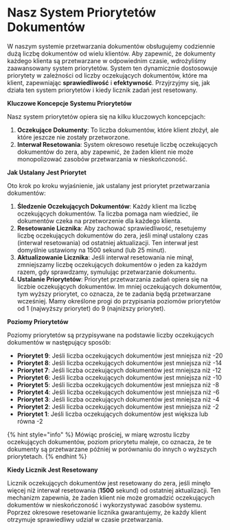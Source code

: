 # Nasz System Priorytetów Dokumentów

W naszym systemie przetwarzania dokumentów obsługujemy codziennie dużą liczbę dokumentów od wielu klientów. Aby zapewnić, że dokumenty każdego klienta są przetwarzane w odpowiednim czasie, wdrożyliśmy zaawansowany system priorytetów. System ten dynamicznie dostosowuje priorytety w zależności od liczby oczekujących dokumentów, które ma klient, zapewniając **sprawiedliwość** i **efektywność**. Przyjrzyjmy się, jak działa ten system priorytetów i kiedy licznik zadań jest resetowany.

**Kluczowe Koncepcje Systemu Priorytetów**

Nasz system priorytetów opiera się na kilku kluczowych koncepcjach:

1. **Oczekujące Dokumenty**: To liczba dokumentów, które klient złożył, ale które jeszcze nie zostały przetworzone.
2. **Interwał Resetowania**: System okresowo resetuje liczbę oczekujących dokumentów do zera, aby zapewnić, że żaden klient nie może monopolizować zasobów przetwarzania w nieskończoność.

**Jak Ustalany Jest Priorytet**

Oto krok po kroku wyjaśnienie, jak ustalany jest priorytet przetwarzania dokumentów:

1. **Śledzenie Oczekujących Dokumentów**: Każdy klient ma liczbę oczekujących dokumentów. Ta liczba pomaga nam wiedzieć, ile dokumentów czeka na przetworzenie dla każdego klienta.
2. **Resetowanie Licznika**: Aby zachować sprawiedliwość, resetujemy liczbę oczekujących dokumentów do zera, jeśli minął ustalony czas (interwał resetowania) od ostatniej aktualizacji. Ten interwał jest domyślnie ustawiony na 1500 sekund (lub 25 minut).
3. **Aktualizowanie Licznika**: Jeśli interwał resetowania nie minął, zmniejszamy liczbę oczekujących dokumentów o jeden za każdym razem, gdy sprawdzamy, symulując przetwarzanie dokumentu.
4. **Ustalanie Priorytetów**: Priorytet przetwarzania zadań opiera się na liczbie oczekujących dokumentów. Im mniej oczekujących dokumentów, tym wyższy priorytet, co oznacza, że te zadania będą przetwarzane wcześniej. Mamy określone progi do przypisania poziomów priorytetów od 1 (najwyższy priorytet) do 9 (najniższy priorytet).

**Poziomy Priorytetów**

Poziomy priorytetów są przypisywane na podstawie liczby oczekujących dokumentów w następujący sposób:

* **Priorytet 9**: Jeśli liczba oczekujących dokumentów jest mniejsza niż -20
* **Priorytet 8**: Jeśli liczba oczekujących dokumentów jest mniejsza niż -14
* **Priorytet 7**: Jeśli liczba oczekujących dokumentów jest mniejsza niż -12
* **Priorytet 6**: Jeśli liczba oczekujących dokumentów jest mniejsza niż -10
* **Priorytet 5**: Jeśli liczba oczekujących dokumentów jest mniejsza niż -8
* **Priorytet 4**: Jeśli liczba oczekujących dokumentów jest mniejsza niż -6
* **Priorytet 3**: Jeśli liczba oczekujących dokumentów jest mniejsza niż -4
* **Priorytet 2**: Jeśli liczba oczekujących dokumentów jest mniejsza niż -2
* **Priorytet 1**: Jeśli liczba oczekujących dokumentów jest większa lub równa -2

{% hint style="info" %}
Mówiąc prościej, w miarę wzrostu liczby oczekujących dokumentów, poziom priorytetu maleje, co oznacza, że te dokumenty są przetwarzane później w porównaniu do innych o wyższych priorytetach.
{% endhint %}

**Kiedy Licznik Jest Resetowany**

Licznik oczekujących dokumentów jest resetowany do zera, jeśli minęło więcej niż interwał resetowania (**1500** sekund) od ostatniej aktualizacji. Ten mechanizm zapewnia, że żaden klient nie może gromadzić oczekujących dokumentów w nieskończoność i wykorzystywać zasobów systemu. Poprzez okresowe resetowanie licznika gwarantujemy, że każdy klient otrzymuje sprawiedliwy udział w czasie przetwarzania.
